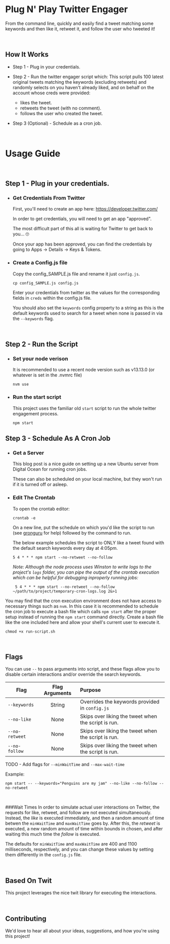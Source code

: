 # Plug N' Play Twitter Engager

From the command line, quickly and easily find a tweet matching some keywords and then like it, retweet it, and follow the user who tweeted it!

<br/>

## How It Works

- Step 1 - Plug in your credentials.

- Step 2 - Run the twitter engager script which:
  This script pulls 100 latest original tweets matching the keywords (excluding retweets) and randomly selects on you haven't already liked, and on behalf on the account whose creds were provided:
  - likes the tweet.
  - retweets the tweet (with no comment).
  - follows the user who created the tweet.

- Step 3 (Optional) - Schedule as a cron job.

<br/>

# Usage Guide

<br/>

## Step 1 - Plug in your credentials.

- ### Get Credentials From Twitter
  First, you'll need to create an app here: https://developer.twitter.com/

  In order to get credentials, you will need to get an app "approved".

  The most difficult part of this all is waiting for Twitter to get back to you... 🙄

  Once your app has been approved, you can find the credentials by going to Apps -> Details -> Keys & Tokens.

- ### Create a Config.js file

  Copy the config_SAMPLE.js file and rename it just `config.js`. 

  ```
  cp config_SAMPLE.js config.js
  ```

  Enter your credentials from twitter as the values for the corresponding fields in `creds` within the config.js file.

  You should also set the `keywords` config property to a string as this is the default keywords used to search for a tweet when none is passed in via the `--keywords` flag.

<br/>

## Step 2 - Run the Script

  - ### Set your node verison
    It is recommended to use a recent node version such as v13.13.0 (or whatever is set in the .nvmrc file)
    ```
    nvm use
    ```

  - ### Run the start script
    This project uses the familiar old `start` script to run the whole twitter engagement process.
    ```
    npm start
    ```
    
## Step 3 - Schedule As A Cron Job

  - ### Get a Server
    This blog post is a nice guide on setting up a new Ubuntu server from Digital Ocean for running cron jobs.
    
    These can also be scheduled on your local machine, but they won't run if it is turned off or asleep.
    
  - ### Edit The Crontab
    
    To open the crontab editor:
    ```
    crontab -e
    ```
    
    On a new line, put the schedule on which you'd like the script to run (see [gronguru](https://crontab.guru/) for help) followed by the command to run. 
    
    The below example schedules the script to ONLY like a tweet found with the default search keywords every day at 4:05pm. 
    ```
    5 4 * * * npm start --no-retweet --no-follow
    ```
    
    _Note: Although the node process uses Winston to write logs to the project's `logs` folder, you can pipe the output of the crontab execution which can be helpful for debugging inproperly running jobs:_
    ```
     5 4 * * * npm start --no-retweet --no-follow ~/path/to/project/temporary-cron-logs.log 2&>1
    ```
    
You may find that the cron execution environment does not have access to necessary things such as `nvm`. In this case it is recommended to schedule the cron job to execute a bash file which calls `npm start` after the proper setup instead of running the `npm start` command directly. Create a bash file like the one included here and allow your shell's current user to execute it.
```
chmod +x run-script.sh
```
    

<br/>

## Flags
You can use `--` to pass arguments into script, and these flags allow you to disable certain interactions and/or override the search keywords.

| Flag          | Flag Arguments| Purpose  |
| ------------- |:-------------:| :-----|
| `--keywords`  | String        | Overrides the keywords provided in `config.js` |
| `--no-like`   | None          | Skips over liking the tweet when the script is run. |
| `--no-retweet`| None          | Skips over liking the tweet when the script is run. |
| `--no-follow` | None          | Skips over liking the tweet when the script is run. |

TODO - Add flags for `--minWaitTime` and `--max-wait-time`

Example:
```
npm start -- --keywords="Penguins are my jam" --no-like --no-follow --no-retweet
```

<br/>


###Wait Times
In order to simulate actual user interactions on Twitter, the requests for like, retweet, and follow are not executed simultaneously. Instead, the _like_ is executed immediately, and then a random amount of time betwen the `minWaitTime` and `maxWaitTime` goes by. After this, the _retweet_ is executed, a new random amount of time within bounds in chosen, and after waiting this much time the _follow_ is executed.

The defaults for `minWaitTime` and `maxWaitTime` are 400 and 1100 milliseconds, respectively, and you can change these values by setting them differently in the `config.js` file.

<br/>

## Based On Twit
This project leverages the nice twit library for executing the interactions.

<br/>

## Contributing
We'd love to hear all about your ideas, suggestions, and how you're using this project!
